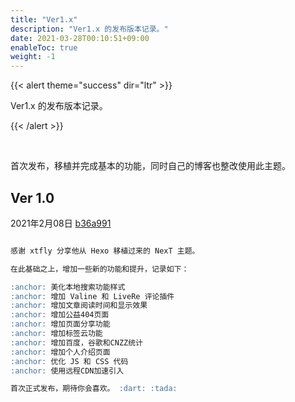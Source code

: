 ```yaml
---
title: "Ver1.x"
description: "Ver1.x 的发布版本记录。"
date: 2021-03-28T00:10:51+09:00
enableToc: true
weight: -1
---
```


{{< alert theme="success" dir="ltr" >}}

Ver1.x 的发布版本记录。

{{< /alert >}}

</br>

首次发布，移植并完成基本的功能，同时自己的博客也整改使用此主题。

## Ver 1.0  

2021年2月08日 [b36a991](https://github.com/elkan1788/hugo-theme-next/releases/tag/v1.0)

```md

感谢 xtfly 分享他从 Hexo 移植过来的 NexT 主题。  

在此基础之上，增加一些新的功能和提升，记录如下：

:anchor: 美化本地搜索功能样式
:anchor: 增加 Valine 和 LiveRe 评论插件
:anchor: 增加文章阅读时间和显示效果
:anchor: 增加公益404页面
:anchor: 增加页面分享功能
:anchor: 增加标签云功能
:anchor: 增加百度，谷歌和CNZZ统计
:anchor: 增加个人介绍页面
:anchor: 优化 JS 和 CSS 代码
:anchor: 使用远程CDN加速引入

首次正式发布，期待你会喜欢。 :dart: :tada:

```




